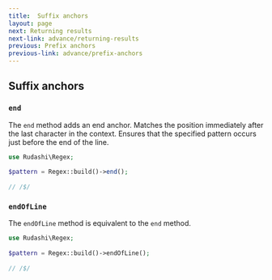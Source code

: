 ```yaml
---
title:  Suffix anchors
layout: page
next: Returning results
next-link: advance/returning-results
previous: Prefix anchors
previous-link: advance/prefix-anchors
---
```


## Suffix anchors

### `end`

The `end` method adds an end anchor. Matches the position immediately after the last character in the context.
Ensures that the specified pattern occurs just before the end of the line.

```php
use Rudashi\Regex;
 
$pattern = Regex::build()->end();
 
// /$/
```

### `endOfLine`

The `endOfLine` method is equivalent to the `end` method.

```php
use Rudashi\Regex;
 
$pattern = Regex::build()->endOfLine();
 
// /$/
```
